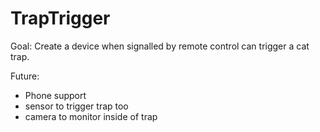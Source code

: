 # TrapTrigger

Goal: Create a device when signalled by remote control can trigger a cat trap.

Future:
* Phone support
* sensor to trigger trap too
* camera to monitor inside of trap
